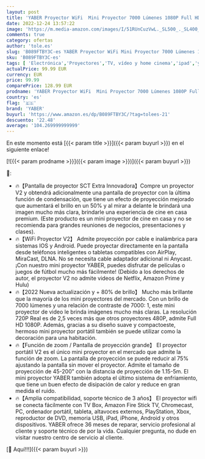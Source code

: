 ```yaml
---
layout: post
title: 'YABER Proyector WiFi  Mini Proyector 7000 Lúmenes 1080P Full HD [Pantalla de Proyector Incluida]  Cine en Casa 200" Duplicar Pantalla para Android/iPhone Smartphone iPad HDMI/USB/VGA/AV/SD'
date: 2022-12-24 13:57:22
image: 'https://m.media-amazon.com/images/I/51RUnCuzVwL._SL500_._SL400_.jpg'
comments: true
category: ofertas
author: 'tole.es'
slug: 'B089FTBY3C-es YABER Proyector WiFi Mini Proyector 7000 Lúmenes 1080P...'
sku: 'B089FTBY3C-es'
tags: [ 'Electrónica','Proyectores','TV, vídeo y home cinema','ipad','yaber','🇪🇸', ]
actualPrice: 99.99 EUR
currency: EUR
price: 99.99
comparePrice: 128.99 EUR
prodname: 'YABER Proyector WiFi  Mini Proyector 7000 Lúmenes 1080P Full HD [Pantalla de Proyector Incluida]  Cine en Casa 200" Duplicar Pantalla para Android/iPhone Smartphone iPad HDMI/USB/VGA/AV/SD'
country: 'es'
flag: '🇪🇸'
brand: 'YABER'
buyurl: 'https://www.amazon.es/dp/B089FTBY3C/?tag=tolees-21'
descuento: '22.48'
average: '104.269999999999'
---
```


En este momento está [{{< param title >}}]({{< param buyurl >}}) en el siguiente enlace!

[![{{< param prodname >}}]({{< param image >}})]({{< param buyurl >}})

🔎:

- 🔥【Pantalla de proyector SCT Extra Innovadora】Compre un proyector V2 y obtendrá adicionalmente una pantalla de proyector con la última función de condensación, que tiene un efecto de proyección mejorado que aumentará el brillo en un 50% y al mirar a delante le brindará una imagen mucho más clara, brindarle una experiencia de cine en casa premium. (Este producto es un mini proyector de cine en casa y no se recomienda para grandes reuniones de negocios, presentaciones y clases).
- 🔥【WiFi Proyector V2】 Admite proyección por cable e inalámbrica para sistemas IOS y Android. Puede proyectar directamente en la pantalla desde teléfonos inteligentes o tabletas compatibles con AirPlay, MiraCast, DLNA. No se necesita cable adaptador adicional ni Anycast. ¡Con nuestro mini proyector YABER, puedes disfrutar de películas o juegos de fútbol mucho más fácilmente! (Debido a los derechos de autor, el proyector V2 no admite videos de Netflix, Amazon Prime y Hulu)
- 🔥【2022 Nueva actualización y + 80% de brillo】 Mucho más brillante que la mayoría de los mini proyectores del mercado. Con un brillo de 7000 lúmenes y una relación de contraste de 7000: 1, este mini proyector de video le brinda imágenes mucho más claras. La resolución 720P Real es de 2,5 veces más que otros proyectores 480P, admite Full HD 1080P. Además, gracias a su diseño suave y compactoeste, hermoso mini proyector portátil también se puede utilizar como la decoración para una habitación.
- 🔥【Función de zoom / Pantalla de proyección grande】 El proyector portátil V2 es el único mini proyector en el mercado que admite la función de zoom. La pantalla de proyección se puede reducir al 75% ajustando la pantalla sin mover el proyector. Admite el tamaño de proyección de 45-200" con la distancia de proyección de 1.15-5m. El mini proyector YABER también adopta el último sistema de enfriamiento, que tiene un buen efecto de disipación de calor y reduce en gran medida el ruido.
- 🔥【Amplia compatibilidad, soporte técnico de 3 años】 El proyector wifi se conecta fácilmente con TV Box, Amazon Fire Stick TV, Chromecast, PC, ordenador portátil, tableta, altavoces externos, PlayStation, Xbox, reproductor de DVD, memoria USB, iPad, iPhone, Android y otros dispositivos. YABER ofrece 36 meses de reparar, servicio profesional al cliente y soporte técnico de por la vida. Cualquier pregunta, no dude en visitar nuestro centro de servicio al cliente.

[🛒 Aquí!!!]({{< param buyurl >}})
